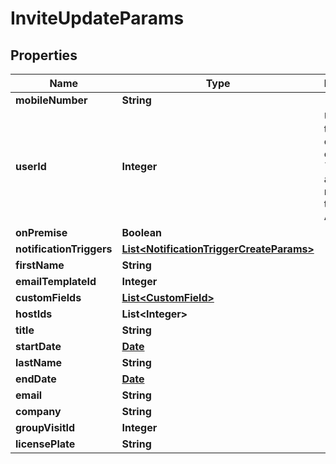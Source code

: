 

# InviteUpdateParams

## Properties

Name | Type | Description | Notes
------------ | ------------- | ------------- | -------------
**mobileNumber** | **String** |  |  [optional]
**userId** | **Integer** | Used for transfering ownership of an &#x60;Invite&#x60; to another member of the Account |  [optional]
**onPremise** | **Boolean** |  |  [optional]
**notificationTriggers** | [**List&lt;NotificationTriggerCreateParams&gt;**](NotificationTriggerCreateParams.md) |  |  [optional]
**firstName** | **String** |  |  [optional]
**emailTemplateId** | **Integer** |  |  [optional]
**customFields** | [**List&lt;CustomField&gt;**](CustomField.md) |  |  [optional]
**hostIds** | **List&lt;Integer&gt;** |  |  [optional]
**title** | **String** |  |  [optional]
**startDate** | [**Date**](Date.md) |  |  [optional]
**lastName** | **String** |  |  [optional]
**endDate** | [**Date**](Date.md) |  |  [optional]
**email** | **String** |  |  [optional]
**company** | **String** |  |  [optional]
**groupVisitId** | **Integer** |  |  [optional]
**licensePlate** | **String** |  |  [optional]




